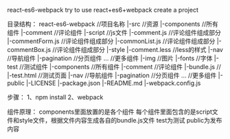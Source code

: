 react-es6-webpack
try to use react+es6+webpack create a project


目录结构：
react-es6-webpack  //项目名称
  |-src  //资源
      |-components  //所有组件
          |-comment  //评论组件
              |-script  //js文件
                  |-comment.js  //评论组件组成部分
                  |-commentForm.js  //评论组件组成部分
                  |-commonList.js  //评论组件组成部分
                  |-commentBox.js  //评论组件组成部分
              |-style
                  |-comment.less  //less的样式
          |-nav  //导航组件
          |-pagination  //分页组件
          ...  //更多组件
      |-img  //图片
      |-fonts  //字体
  |-test  //测试组件
      |-components  //所有组件
          |-comment  //评论组件
              |-bundle.js  //
              |-test.html  //测试页面
          |-nav  //导航组件
          |-pagination  //分页组件
          ...  //更多组件
  |-public
  |-LICENSE
  |-package.json
  |-README.md
  |-webpack.config.js


步骤：
  1、npm install
  2、webpack


组件原理：
  components里面放置的是各个组件
  每个组件里面包含的是script文件和style文件，根据文件内容生成各自的bundle.js文件
  test为测试
  public为发布内容






